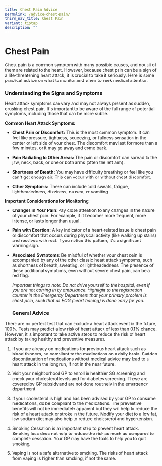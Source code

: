 ```yaml
---
title: Chest Pain Advice
permalink: /advice-chest-pain/
third_nav_title: Chest Pain
variant: tiptap
description: ""
---
```

<h1><strong>Chest Pain</strong></h1>
<p>Chest pain is a common symptom with many possible causes, and not all
of them are related to the heart. However, because chest pain can be a
sign of a life-threatening heart attack, it is crucial to take it seriously.
Here is some practical advice on what to monitor and when to seek medical
attention.</p>
<p></p>
<p></p>
<h3>Understanding the Signs and Symptoms</h3>
<p></p>
<p>Heart attack symptoms can vary and may not always present as sudden, crushing
chest pain. It's important to be aware of the full range of potential symptoms,
including those that can be more subtle.</p>
<p><strong>Common Heart Attack Symptoms:</strong>
</p>
<ul>
<li>
<p><strong>Chest Pain or Discomfort:</strong> This is the most common symptom.
It can feel like pressure, tightness, squeezing, or fullness sensation
in the center or left side of your chest. The discomfort may last for more
than a few minutes, or it may go away and come back.</p>
<p></p>
</li>
<li>
<p><strong>Pain Radiating to Other Areas:</strong> The pain or discomfort
can spread to the jaw, neck, back, or one or both arms (often the left
arm).</p>
<p></p>
</li>
<li>
<p><strong>Shortness of Breath:</strong> You may have difficulty breathing
or feel like you can't get enough air. This can occur with or without chest
discomfort.</p>
<p></p>
</li>
<li>
<p><strong>Other Symptoms:</strong> These can include cold sweats, fatigue,
lightheadedness, dizziness, nausea, or vomiting.</p>
<p></p>
</li>
</ul>
<p><strong>Important Considerations for Monitoring:</strong>
</p>
<ul>
<li>
<p><strong>Changes in Your Pain:</strong> Pay close attention to any changes
in the nature of your chest pain. For example, if it becomes more frequent,
more intense, or lasts longer than usual.</p>
</li>
<li>
<p><strong>Pain with Exertion:</strong> A key indicator of a heart-related
issue is chest pain or discomfort that occurs during physical activity
(like walking up stairs) and resolves with rest. If you notice this pattern,
it's a significant warning sign.</p>
</li>
<li>
<p><strong>Associated Symptoms:</strong> Be mindful of whether your chest
pain is accompanied by any of the other classic heart attack symptoms,
such as shortness of breath, sweating, or lightheadedness. The presence
of these additional symptoms, even without severe chest pain, can be a
red flag.</p>
<p></p>
<p><em>Important things to note: Do not drive yourself to the hospital, even if you are not coming in by ambulance. Highlight to the registration counter in the Emergency Department that your primary problem is chest pain, such that an ECG (heart tracing) is done early for you.</em>
</p>
<p></p>
<p></p>
<h3>General Advice</h3>
<p></p>
</li>
</ul>
<p>There are no perfect test that can exclude a heart attack event in the
future, 100%. Tests may predict a low risk of heart attack of less than
0.1% chance. However, it is important to take active steps to reduce the
risk of heart attack by taking healthy and preventive measures.</p>
<ol data-tight="true" class="tight">
<li>
<p>If you are already on medications for previous heart attack such as blood
thinners, be compliant to the medications on a daily basis. Sudden discontinuation
of medications without medical advice may lead to a heart attack in the
long run, if not in the near future.</p>
</li>
<li>
<p>Visit your neighborhood GP to enroll in healthier SG screening and check
your cholesterol levels and for diabetes screening. These are covered by
GP subsidy and are not done routinely in the emergency department</p>
</li>
<li>
<p>If your cholesterol is high and has been advised by your GP to consume
medications, do be compliant to the medications. The preventive benefits
will not be immediately apparent but they will help to reduce the risk
of a heart attack or stroke in the future. Modify your diet to a low fat,
low sodium diet may also help to reduce cholesterol and hypertension.</p>
</li>
<li>
<p>Smoking Cessation is an important step to prevent heart attack. Smoking
less does not help to reduce the risk as much as compared to complete cessation.
Your GP may have the tools to help you to quit smoking.</p>
</li>
<li>
<p>Vaping is not a safe alternative to smoking. The risks of heart attack
from vaping is higher than smoking, if not the same.</p>
</li>
</ol>
<p></p>